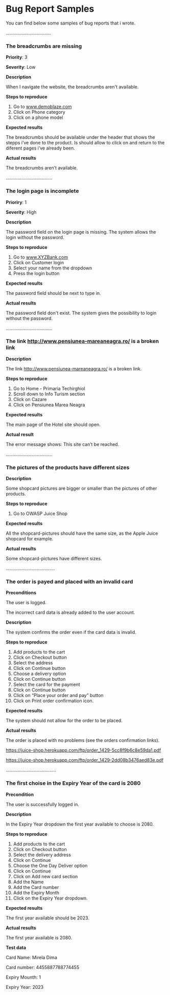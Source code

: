 # Bug Report Samples

You can find below some samples of bug reports that i wrote.

...................................

### The breadcrumbs are missing

**Priority**: 3

**Severity**: Low

**Description**

When I navigate the website, the breadcrumbs aren't available.

**Steps to reproduce**
1. Go to www.demoblaze.com
2. Click on Phone category
3. Click on a phone model

**Expected results**

The breadcrumbs should be available under the header that shows the stepps i’ve done to the product. Is should allow to click on and return to the diferent pages i’ve already been.

**Actual results**

The breadcrumbs aren’t available.

....................................

### The login page is incomplete

**Prioriry**:  1

**Severity**:  High

**Description**

The password field on the login page is missing.
The system allows the login without the password.

**Steps to reproduce** 
1. Go to www.XYZBank.com
3. Click on Customer login
4. Select your name from the dropdown
5. Press the login button

**Expected results**

The password field should be next to type in.

**Actual results**

The password field don't exist. The system gives the possibility to login without the password.

....................................

### The link http://www.pensiunea-mareaneagra.ro/ is a broken link

**Description**

The link http://www.pensiunea-mareaneagra.ro/ is a broken link.

**Steps to reproduce**
1. Go to Home - Primaria Techirghiol
2. Scroll down to Info Turism section
3. Click on Cazare
4. Click on Pensiunea Marea Neagra

**Expected results**

The main page of the Hotel site should open.

**Actual result**

The error message shows: This site can’t be reached.

....................................

### The pictures of the products have different sizes

**Description**

Some shopcard pictures are bigger or smaller than the pictures of other products.

**Steps to reproduce**

1. Go to OWASP Juice Shop

**Expected results**

All the shopcard-pictures should have the same size, as the Apple Juice shopcard for example.

**Actual results**

Some shopcard-pictures have different sizes.

......................................

### The order is payed and placed with an invalid card

**Preconditions**

The user is logged.

The incorrect card data is already added to the user account.

**Description**

The system confirms the order even if the card data is invalid.

**Steps to reproduce**
1. Add products to the cart
2. Click on Checkout button
3. Select the address
4. Click on Continue button
5. Choose a delivery option 
6. Click on Continue button
7. Select the card for the payment
8. Click on Continue button
9. Click on “Place your order and pay” button
10. Click on Print order confirmation icon.

**Expected results**

The system should not allow for the order to be placed.

**Actual results**

The order is placed with no problems (see the orders confirmation links).

https://juice-shop.herokuapp.com/ftp/order_1429-5cc8f9b6c8e59da1.pdf

https://juice-shop.herokuapp.com/ftp/order_1429-2dd08b3476aed83e.pdf

.......................................

### The first choise in the Expiry Year of the card is 2080

**Precondition**

The user is successfully logged in.

**Description**

In the Expiry Year dropdown the first year available to choose is 2080.

**Steps to reproduce**
1. Add products to the cart
2. Click on Checkout button
3. Select the delivery address
4. Click on Continue
5. Choose the One Day Deliver option
6. Click on Continue
7. Click on Add new card section
8. Add the Name
9. Add the Card number
10. Add the Expiry Month 
11. Click on the Expiry Year dropdown.

**Expected results**

The first year available should be 2023.

**Actual results**

The first year available is 2080.

**Test data**

Card Name: Mirela Dima

Card number: 4455887788774455

Expiry Mounth: 1

Expiry Year: 2023 


